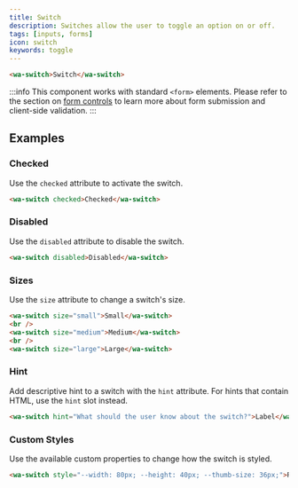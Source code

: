 ```yaml
---
title: Switch
description: Switches allow the user to toggle an option on or off.
tags: [inputs, forms]
icon: switch
keywords: toggle
---
```


```html {.example}
<wa-switch>Switch</wa-switch>
```

:::info
This component works with standard `<form>` elements. Please refer to the section on [form controls](/docs/form-controls) to learn more about form submission and client-side validation.
:::

## Examples

### Checked

Use the `checked` attribute to activate the switch.

```html {.example}
<wa-switch checked>Checked</wa-switch>
```

### Disabled

Use the `disabled` attribute to disable the switch.

```html {.example}
<wa-switch disabled>Disabled</wa-switch>
```

### Sizes

Use the `size` attribute to change a switch's size.

```html {.example}
<wa-switch size="small">Small</wa-switch>
<br />
<wa-switch size="medium">Medium</wa-switch>
<br />
<wa-switch size="large">Large</wa-switch>
```

### Hint

Add descriptive hint to a switch with the `hint` attribute. For hints that contain HTML, use the `hint` slot instead.

```html {.example}
<wa-switch hint="What should the user know about the switch?">Label</wa-switch>
```

### Custom Styles

Use the available custom properties to change how the switch is styled.

```html {.example}
<wa-switch style="--width: 80px; --height: 40px; --thumb-size: 36px;">Really big</wa-switch>
```
